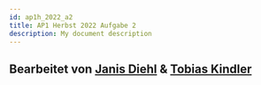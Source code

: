 ```yaml
---
id: ap1h_2022_a2
title: AP1 Herbst 2022 Aufgabe 2
description: My document description
---
```

## Bearbeitet von [Janis Diehl](<../../../user/Auszubildende Holldack/diehl.md>) & [Tobias Kindler](<../../../user/Auszubildende Michel/kindler.md>)
